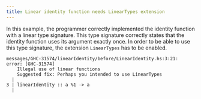```yaml
---
title: Linear identity function needs LinearTypes extension
---
```


In this example, the programmer correctly implemented the identity function with a linear type signature.
This type signature correctly states that the identity function uses its argument exactly once.
In order to be able to use this type signature, the extension `LinearTypes` has to be enabled.

```
messages/GHC-31574/linearIdentity/before/LinearIdentity.hs:3:21: error: [GHC-31574]
    Illegal use of linear functions
    Suggested fix: Perhaps you intended to use LinearTypes
  |
3 | linearIdentity :: a %1 -> a
  | 
```
